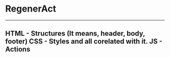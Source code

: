 # RegenerAct
----------
HTML - Structures (It means, header, body, footer)
CSS - Styles and all corelated with it.
JS - Actions
----------



